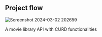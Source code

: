 ## Project flow

![Screenshot 2024-03-02 202659](https://github.com/Oswatik/Movie-Library/assets/100439173/69cf68d0-22fc-4bf8-9215-9b6b0a633a03)

A movie library API with CURD functionalities
